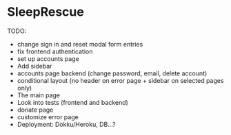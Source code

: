 # SleepRescue

TODO:
- change sign in and reset modal form entries
- fix frontend authentication
- set up accounts page
- Add sidebar
- accounts page backend (change password, email, delete account)
- conditional layout (no header on error page + sidebar on selected pages only)
- The main page
- Look into tests (frontend and backend)
- donate page
- customize error page
- Deployment: Dokku/Heroku, DB...?
